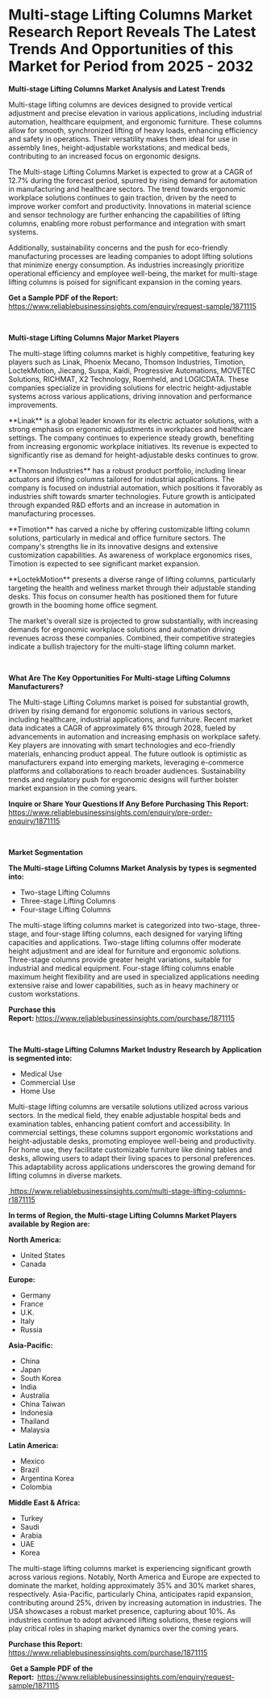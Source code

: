 <p><h1>Multi-stage Lifting Columns Market Research Report Reveals The Latest Trends And Opportunities of this Market for Period from 2025 - 2032</h1></p><p><strong>Multi-stage Lifting Columns Market Analysis and Latest Trends</strong></p>
<p><p>Multi-stage lifting columns are devices designed to provide vertical adjustment and precise elevation in various applications, including industrial automation, healthcare equipment, and ergonomic furniture. These columns allow for smooth, synchronized lifting of heavy loads, enhancing efficiency and safety in operations. Their versatility makes them ideal for use in assembly lines, height-adjustable workstations, and medical beds, contributing to an increased focus on ergonomic designs.</p><p>The Multi-stage Lifting Columns Market is expected to grow at a CAGR of 12.7% during the forecast period, spurred by rising demand for automation in manufacturing and healthcare sectors. The trend towards ergonomic workplace solutions continues to gain traction, driven by the need to improve worker comfort and productivity. Innovations in material science and sensor technology are further enhancing the capabilities of lifting columns, enabling more robust performance and integration with smart systems.</p><p>Additionally, sustainability concerns and the push for eco-friendly manufacturing processes are leading companies to adopt lifting solutions that minimize energy consumption. As industries increasingly prioritize operational efficiency and employee well-being, the market for multi-stage lifting columns is poised for significant expansion in the coming years.</p></p>
<p><strong>Get a Sample PDF of the Report:&nbsp;</strong> <a href="https://www.reliablebusinessinsights.com/enquiry/request-sample/1871115?utm_campaign=3298&utm_medium=2&utm_source=Github&utm_content=ia&utm_term=12042025&utm_id=multi-stage-lifting-columns">https://www.reliablebusinessinsights.com/enquiry/request-sample/1871115</a></p>
<p>&nbsp;</p>
<p><strong>Multi-stage Lifting Columns Major Market Players</strong></p>
<p><p>The multi-stage lifting columns market is highly competitive, featuring key players such as Linak, Phoenix Mecano, Thomson Industries, Timotion, LoctekMotion, Jiecang, Suspa, Kaidi, Progressive Automations, MOVETEC Solutions, RICHMAT, X2 Technology, Roemheld, and LOGICDATA. These companies specialize in providing solutions for electric height-adjustable systems across various applications, driving innovation and performance improvements.</p><p>**Linak** is a global leader known for its electric actuator solutions, with a strong emphasis on ergonomic adjustments in workplaces and healthcare settings. The company continues to experience steady growth, benefiting from increasing ergonomic workplace initiatives. Its revenue is expected to significantly rise as demand for height-adjustable desks continues to grow.</p><p>**Thomson Industries** has a robust product portfolio, including linear actuators and lifting columns tailored for industrial applications. The company is focused on industrial automation, which positions it favorably as industries shift towards smarter technologies. Future growth is anticipated through expanded R&D efforts and an increase in automation in manufacturing processes.</p><p>**Timotion** has carved a niche by offering customizable lifting column solutions, particularly in medical and office furniture sectors. The company's strengths lie in its innovative designs and extensive customization capabilities. As awareness of workplace ergonomics rises, Timotion is expected to see significant market expansion.</p><p>**LoctekMotion** presents a diverse range of lifting columns, particularly targeting the health and wellness market through their adjustable standing desks. This focus on consumer health has positioned them for future growth in the booming home office segment.</p><p>The market's overall size is projected to grow substantially, with increasing demands for ergonomic workplace solutions and automation driving revenues across these companies. Combined, their competitive strategies indicate a bullish trajectory for the multi-stage lifting column market.</p></p>
<p>&nbsp;</p>
<p><strong>What Are The Key Opportunities For Multi-stage Lifting Columns Manufacturers?</strong></p>
<p><p>The Multi-stage Lifting Columns market is poised for substantial growth, driven by rising demand for ergonomic solutions in various sectors, including healthcare, industrial applications, and furniture. Recent market data indicates a CAGR of approximately 6% through 2028, fueled by advancements in automation and increasing emphasis on workplace safety. Key players are innovating with smart technologies and eco-friendly materials, enhancing product appeal. The future outlook is optimistic as manufacturers expand into emerging markets, leveraging e-commerce platforms and collaborations to reach broader audiences. Sustainability trends and regulatory push for ergonomic designs will further bolster market expansion in the coming years.</p></p>
<p><strong>Inquire or Share Your Questions If Any Before Purchasing This Report:</strong> <a href="https://www.reliablebusinessinsights.com/enquiry/pre-order-enquiry/1871115?utm_campaign=3298&utm_medium=2&utm_source=Github&utm_content=ia&utm_term=12042025&utm_id=multi-stage-lifting-columns">https://www.reliablebusinessinsights.com/enquiry/pre-order-enquiry/1871115</a></p>
<p>&nbsp;</p>
<p><strong>Market Segmentation</strong></p>
<p><strong>The Multi-stage Lifting Columns Market Analysis by types is segmented into:</strong></p>
<p><ul><li>Two-stage Lifting Columns</li><li>Three-stage Lifting Columns</li><li>Four-stage Lifting Columns</li></ul></p>
<p><p>The multi-stage lifting columns market is categorized into two-stage, three-stage, and four-stage lifting columns, each designed for varying lifting capacities and applications. Two-stage lifting columns offer moderate height adjustment and are ideal for furniture and ergonomic solutions. Three-stage columns provide greater height variations, suitable for industrial and medical equipment. Four-stage lifting columns enable maximum height flexibility and are used in specialized applications needing extensive raise and lower capabilities, such as in heavy machinery or custom workstations.</p></p>
<p><strong>Purchase this Report:&nbsp;</strong><a href="https://www.reliablebusinessinsights.com/purchase/1871115?utm_campaign=3298&utm_medium=2&utm_source=Github&utm_content=ia&utm_term=12042025&utm_id=multi-stage-lifting-columns">https://www.reliablebusinessinsights.com/purchase/1871115</a></p>
<p>&nbsp;</p>
<p><strong>The Multi-stage Lifting Columns Market Industry Research by Application is segmented into:</strong></p>
<p><ul><li>Medical Use</li><li>Commercial Use</li><li>Home Use</li></ul></p>
<p><p>Multi-stage lifting columns are versatile solutions utilized across various sectors. In the medical field, they enable adjustable hospital beds and examination tables, enhancing patient comfort and accessibility. In commercial settings, these columns support ergonomic workstations and height-adjustable desks, promoting employee well-being and productivity. For home use, they facilitate customizable furniture like dining tables and desks, allowing users to adapt their living spaces to personal preferences. This adaptability across applications underscores the growing demand for lifting columns in diverse markets.</p></p>
<p><a href="https://www.reliablebusinessinsights.com/multi-stage-lifting-columns-r1871115?utm_campaign=3298&utm_medium=2&utm_source=Github&utm_content=ia&utm_term=12042025&utm_id=multi-stage-lifting-columns">&nbsp;https://www.reliablebusinessinsights.com/multi-stage-lifting-columns-r1871115</a></p>
<p><strong>In terms of Region, the Multi-stage Lifting Columns Market Players available by Region are:</strong></p>
<p>
    <p> <strong> North America: </strong>
        <ul>
            <li>United States</li>
            <li>Canada</li>
        </ul>
        </p> 
    <p> <strong> Europe: </strong>
        <ul>
            <li>Germany</li>
            <li>France</li>
            <li>U.K.</li>
            <li>Italy</li>
            <li>Russia</li>
        </ul>
        </p> 
    <p> <strong> Asia-Pacific: </strong>
        <ul>
            <li>China</li>
            <li>Japan</li>
            <li>South Korea</li>
            <li>India</li>
            <li>Australia</li>
            <li>China Taiwan</li>
            <li>Indonesia</li>
            <li>Thailand</li>
            <li>Malaysia</li>
        </ul>
        </p> 
    <p> <strong> Latin America: </strong>
        <ul>
            <li>Mexico</li>
            <li>Brazil</li>
            <li>Argentina Korea</li>
            <li>Colombia</li>
        </ul>
        </p> 
    <p> <strong> Middle East & Africa: </strong>
        <ul>
            <li>Turkey</li>
            <li>Saudi</li>
            <li>Arabia</li>
            <li>UAE</li>
            <li>Korea</li>
        </ul>
    </p>
    </p>
<p><p>The multi-stage lifting columns market is experiencing significant growth across various regions. Notably, North America and Europe are expected to dominate the market, holding approximately 35% and 30% market shares, respectively. Asia-Pacific, particularly China, anticipates rapid expansion, contributing around 25%, driven by increasing automation in industries. The USA showcases a robust market presence, capturing about 10%. As industries continue to adopt advanced lifting solutions, these regions will play critical roles in shaping market dynamics over the coming years.</p></p>
<p><strong>Purchase this Report: </strong><a href="https://www.reliablebusinessinsights.com/purchase/1871115?utm_campaign=3298&utm_medium=2&utm_source=Github&utm_content=ia&utm_term=12042025&utm_id=multi-stage-lifting-columns">https://www.reliablebusinessinsights.com/purchase/1871115</a></p>
<p>&nbsp;<strong>Get a Sample PDF of the Report:&nbsp;&nbsp;</strong><a href="https://www.reliablebusinessinsights.com/enquiry/request-sample/1871115?utm_campaign=3298&utm_medium=2&utm_source=Github&utm_content=ia&utm_term=12042025&utm_id=multi-stage-lifting-columns">https://www.reliablebusinessinsights.com/enquiry/request-sample/1871115</a></p>
<p><strong></strong></p>
<p><p></p><p></p><p></p></p>